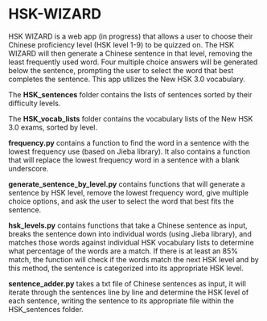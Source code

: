 # HSK-WIZARD
HSK WIZARD is a web app (in progress) that allows a user to choose their Chinese proficiency level (HSK level 1-9) to be quizzed on. The HSK WIZARD will then generate a Chinese sentence in that level, removing the least frequently used word. Four multiple choice answers will be generated below the sentence, prompting the user to select the word that best completes the sentence. This app utilizes the New HSK 3.0 vocabulary.

The **HSK_sentences** folder contains the lists of sentences sorted by their difficulty levels. 

The **HSK_vocab_lists** folder contains the vocabulary lists of the New HSK 3.0 exams, sorted by level.

**frequency.py** contains a function to find the word in a sentence with the lowest frequency use (based on Jieba library). It also contains a function that will replace the lowest frequency word in a sentence with a blank underscore.

**generate_sentence_by_level.py** contains functions that will generate a sentence by HSK level, remove the lowest frequency word, give multiple choice options, and ask the user to select the word that best fits the sentence. 

**hsk_levels.py** contains functions that take a Chinese sentence as input, breaks the sentence down into individual words (using Jieba library), and matches those words against individual HSK vocabulary lists to determine what percentage of the words are a match. If there is at least an 85% match, the function will check if the words match the next HSK level and by this method, the sentence is categorized into its appropriate HSK level.

**sentence_adder.py** takes a txt file of Chinese sentences as input, it will iterate through the sentences line by line and determine the HSK level of each sentence, writing the sentence to its appropriate file within the HSK_sentences folder.
